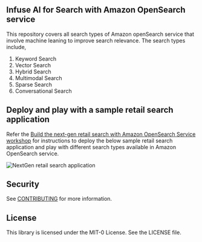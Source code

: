 ## Infuse AI for Search with Amazon OpenSearch service

This repository covers all search types of Amazon openSearch service that involve machine leaning to improve search relevance. The search types include,

1. Keyword Search
2. Vector Search
3. Hybrid Search
4. Multimodal Search
5. Sparse Search
6. Conversational Search

## Deploy and play with a sample retail search application

Refer the [Build the next-gen retail search with Amazon OpenSearch Service workshop](https://catalog.workshops.aws/opensearch-ml-search/en-US) for instructions to deploy the below sample retail search application and play with different search types available in Amazon OpenSearch service.

![NextGen retail search application](https://github.com/aws-samples/AI-search-with-amazon-opensearch-service/blob/Next-Gen-Search-Workshop/static/search-query-filters.gif?raw=true)


## Security

See [CONTRIBUTING](CONTRIBUTING.md#security-issue-notifications) for more information.

## License

This library is licensed under the MIT-0 License. See the LICENSE file.


